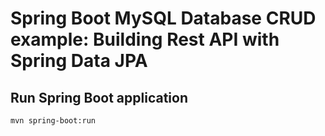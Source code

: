# Spring Boot MySQL Database CRUD example: Building Rest API with Spring Data JPA


## Run Spring Boot application
```
mvn spring-boot:run
```

